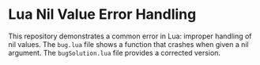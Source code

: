 # Lua Nil Value Error Handling

This repository demonstrates a common error in Lua: improper handling of nil values. The `bug.lua` file shows a function that crashes when given a nil argument. The `bugSolution.lua` file provides a corrected version.